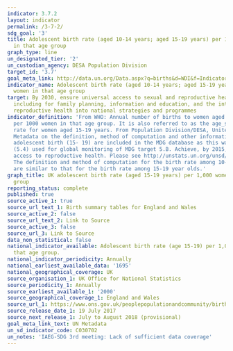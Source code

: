 ```yaml
---
indicator: 3.7.2
layout: indicator
permalink: /3-7-2/
sdg_goal: '3'
title: Adolescent birth rate (aged 10-14 years; aged 15-19 years) per 1,000 women
  in that age group
graph_type: line
un_designated_tier: '2'
un_custodian_agency: DESA Population Division
target_id: '3.7'
goal_meta_link: http://data.un.org/Data.aspx?q=births&d=WDI&f=Indicator_Code%3aSP.ADO.TFRT
indicator_name: Adolescent birth rate (aged 10-14 years; aged 15-19 years) per 1,000
  women in that age group
target: By 2030, ensure universal access to sexual and reproductive health-care services,
  including for family planning, information and education, and the integration of
  reproductive health into national strategies and programmes
indicator_definition: 'From WHO: Annual number of births to women aged 15-19 years
  per 1000 women in that age group. It is also referred to as the age_specific fertility
  rate for women aged 15-19 years. From Population Division/DESA, United Nations:
  Metadata on the definition, method of computation and other information for the
  adolescent birth (15- 19) are included in the MDG database as this was an indicator
  (5.4) used for global monitoring of MDG target 5.B. Achieve, by 2015, universal
  access to reproductive health. Please see http://unstats.un.org/unsd/mdg/Metadata.aspx
  The definition and method of computation for the birth rate among 10-14 year olds
  are similar to that for the birth rate among 15-19 year olds.'
graph_title: UK adolescent birth rate (aged 15-19 years) per 1,000 women in that age
  group
reporting_status: complete
published: true
source_active_1: true
source_url_text_1: Birth summary tables for England and Wales
source_active_2: false
source_url_text_2: Link to Source
source_active_3: false
source_url_3: Link to Source
data_non_statistical: false
national_indicator_available: Adolescent birth rate (age 15-19) per 1,000 women in
  that age group.
national_indicator_periodicity: Annually
national_earliest_available_data: '1695'
national_geographical_coverage: UK
source_organisation_1: UK Office for National Statistics
source_periodicity_1: Annually
source_earliest_available_1: '2000'
source_geographical_coverage_1: England and Wales
source_url_1: https://www.ons.gov.uk/peoplepopulationandcommunity/birthsdeathsandmarriages/livebirths/datasets/birthsummarytables
source_release_date_1: 19 July 2017
source_next_release_1: July to August 2018 (provisional)
goal_meta_link_text: UN Metadata
un_sd_indicator_code: C030702
un_notes: 'IAEG-SDG 3rd meeting: Lack of sufficient data coverage'
---
```


